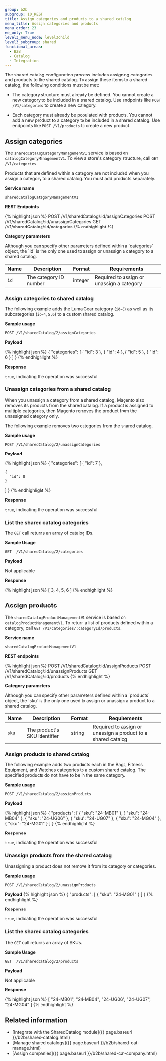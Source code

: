 ```yaml
---
group: b2b
subgroup: 10_REST
title: Assign categories and products to a shared catalog
menu_title: Assign categories and products
menu_order: 23
ee_only: True
level3_menu_node: level3child
level3_subgroup: shared
functional_areas:
  - B2B
  - Catalog
  - Integration
---
```


The shared catalog configuration process includes assigning categories and products to the shared catalog. To assign these items to a shared catalog, the following conditions must be met:

* The category structure must already be defined. You cannot create a new category to be included in a shared catalog. Use endpoints like `POST /V1/categories` to create a new category.

* Each category must already be populated with products. You cannot add a new product to a category to be included in a shared catalog. Use endpoints like `POST /V1/products` to create a new product.

## Assign categories

The `sharedCatalogCategoryManagementV1` service is based on `catalogCategoryManagementV1`. To view a store's category structure, call `GET /V1/categories`.

<div class="bs-callout bs-callout-info" id="info" markdown="1">
Products that are defined within a category are not included when you assign a category to a shared catalog. You must add products separately.
</div>

**Service name**

`sharedCatalogCategoryManagementV1`

**REST Endpoints**

{% highlight json %}
POST /V1/sharedCatalog/:id/assignCategories
POST /V1/sharedCatalog/:id/unassignCategories
GET  /V1/sharedCatalog/:id/categories
{% endhighlight %}

**Category parameters**

<div class="bs-callout bs-callout-info" id="info" markdown="1">
Although you can specify other parameters defined within a `categories` object, the `id` is the only one used to assign or unassign a category to a shared catalog.
</div>

Name | Description | Format | Requirements
--- | --- | --- | ---
`id` | The category ID number | integer | Required to assign or unassign a category

### Assign categories to shared catalog

The following example adds the Luma Gear category (`id=3`) as well as its subcategories (`id=4,5,6`) to a custom shared catalog.

**Sample usage**

`POST /V1/sharedCatalog/2/assignCategories`

**Payload**

{% highlight json %}
{
  "categories": [
    {
      "id": 3
    },
    {
      "id": 4
    },
    {
      "id": 5
    },
    {
      "id": 6
    }
  ]
}
{% endhighlight %}

**Response**

`true`, indicating the operation was successful

### Unassign categories from a shared catalog

When you unassign a category from a shared catalog, Magento also removes its products from the shared catalog. If a product is assigned to multiple categories, then Magento removes the product from the unassigned category only.

The following example removes two categories from the shared catalog.

**Sample usage**

`POST /V1/sharedCatalog/2/unassignCategories`

**Payload**

{% highlight json %}
{
  "categories": [
    {
      "id": 7
    },

    {
      "id": 8
    }
  ]
}
{% endhighlight %}

**Response**

`true`, indicating the operation was successful

### List the shared catalog categories

The `GET` call returns an array of catalog IDs.

**Sample Usage**

`GET  /V1/sharedCatalog/2/categories`

**Payload**

Not applicable

**Response**

{% highlight json %}
[
  3,
  4,
  5,
  6
]
{% endhighlight %}

## Assign products

The `sharedCatalogProductManagementV1` service is based on `catalogProductManagementV1`. To return a list of products defined within a category, call `GET /V1/categories/:categoryId/products`.

**Service name**

`sharedCatalogProductManagementV1 `

**REST endpoints**

{% highlight json %}
POST  /V1/sharedCatalog/:id/assignProducts
POST  /V1/sharedCatalog/:id/unassignProducts
GET  /V1/sharedCatalog/:id/products
{% endhighlight %}

**Category parameters**

<div class="bs-callout bs-callout-info" id="info" markdown="1">
Although you can specify other parameters defined within a `products` object, the `sku` is the only one used to assign or unassign a product to a shared catalog.
</div>

Name | Description | Format | Requirements
--- | --- | --- | ---
`sku` | The product's SKU identifier | string | Required to assign or unassign a product to a shared catalog

### Assign products to shared catalog

The following example adds two products each in the Bags, Fitness Equipment, and Watches categories to a custom shared catalog. The specified products do not have to be in the same category.

**Sample usage**

`POST /V1/sharedCatalog/2/assignProducts`

**Payload**

{% highlight json %}
{
	"products": [
    	{
        	"sku": "24-MB01"
    	},
    	{
        	"sku": "24-MB04"
    	},
    	{
        	"sku": "24-UG06"
    	},
    	{
        	"sku": "24-UG07"
    	},
    	{
        	"sku": "24-MG04"
    	},
    	{
        	"sku": "24-MG01"
    	}
	]
}
{% endhighlight %}

**Response**

`true`, indicating the operation was successful

### Unassign products from the shared catalog

Unassigning a product does not remove it from its category or categories.

**Sample usage**

`POST /V1/sharedCatalog/2/unassignProducts`

**Payload**
{% highlight json %}
{
  "products": [
  	{
  		"sku": "24-MG01"
  	}
  ]
}
{% endhighlight %}

**Response**

`true`, indicating the operation was successful

### List the shared catalog categories

The `GET` call returns an array of SKUs.

**Sample Usage**

`GET  /V1/sharedCatalog/2/products`

**Payload**

Not applicable

**Response**

{% highlight json %}
[
    "24-MB01",
    "24-MB04",
    "24-UG06",
    "24-UG07",
    "24-MG04"
]
{% endhighlight %}

## Related information

* [Integrate with the SharedCatalog module]({{ page.baseurl }}/b2b/shared-catalog.html)
* [Manage shared catalogs]({{ page.baseurl }}/b2b/shared-cat-manage.html)
* [Assign companies]({{ page.baseurl }}/b2b/shared-cat-company.html)
